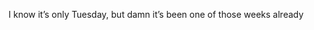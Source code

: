 <!--
id: 211613907
link: http://kevinisom.info/post/211613907/i-know-its-only-tuesday-but-damn-its-been-one
slug: i-know-its-only-tuesday-but-damn-its-been-one
date: Tue Oct 13 2009 16:03:51 GMT+1300 (NZDT)
raw: {"blog_name":"kevinisom","id":211613907,"post_url":"http://kevinisom.info/post/211613907/i-know-its-only-tuesday-but-damn-its-been-one","slug":"i-know-its-only-tuesday-but-damn-its-been-one","type":"text","date":"2009-10-13 03:03:51 GMT","timestamp":1255403031,"state":"published","format":"html","reblog_key":"tAHJ12IR","tags":[],"short_url":"http://tmblr.co/Zw68YyCdFZJ","highlighted":[],"feed_item":"http://twitter.com/kev_nz/statuses/4823337774","from_feed_id":"650289","note_count":0,"title":null,"body":"<p>I know it&#8217;s only Tuesday, but damn it&#8217;s been one of those weeks already</p>"}
publish: 2009-10-013
tags: 
title: null
-->


I know it’s only Tuesday, but damn it’s been one of those weeks already


